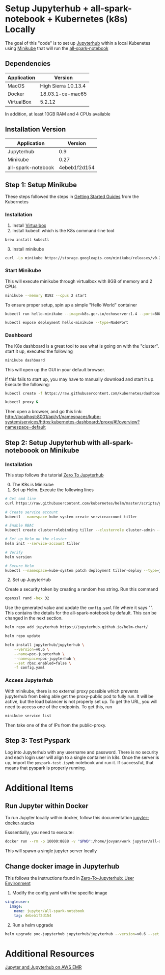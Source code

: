 # Setup Jupyterhub + all-spark-notebook + Kubernetes (k8s) Locally

The goal of this "code" is to set up [Jupyterhub](https://github.com/jupyterhub/jupyterhub) within a local Kubenetes using [Minikube](https://kubernetes.io/docs/getting-started-guides/minikube/) that will run the [all-spark-notebook]( https://github.com/jupyter/docker-stacks/tree/master/all-spark-notebook)

## Dependencies

| Application | Version |
| --- | --- |
| MacOS | High Sierra 10.13.4 |
| Docker | 18.03.1-ce-mac65 |
| VirtualBox | 5.2.12 |

In addition, at least 10GB RAM and 4 CPUs available

## Installation Version

| Application | Version |
| --- | --- |
| Jupyterhub | 0.9|
| Minikube | 0.27 |
| all-spark-notebook | 4ebeb1f2d154 |

## Step 1: Setup Minikube

These steps followed the steps in [Getting Started Guides](https://kubernetes.io/docs/getting-started-guides/minikube/) from the Kubernetes

### Installation

1. Install [Virtualbox](https://www.virtualbox.org/)
2. Install kubectl which is the K8s command-line tool

``` bash
brew install kubectl
```

3. Install minikube 

``` bash
curl -Lo minikube https://storage.googleapis.com/minikube/releases/v0.27.0/minikube-darwin-amd64 && chmod +x minikube && sudo mv minikube /usr/local/bin/
```

### Start Minikube

This will execute minikube through virtualbox with 8GB of memory and 2 CPUs

```bash
minikube --memory 8192 --cpus 2 start
```

To ensure proper setup, spin up a simple "Hello World" container

```bash
kubectl run hello-minikube --image=k8s.gcr.io/echoserver:1.4 --port=8080

kubectl expose deployment hello-minikube --type=NodePort
```

### Dashboard
The K8s dashboard is a great tool to see what is going on with the "cluster". start it up, executed the following

```bash
minikube dashboard
```

This will open up the GUI in your default browser.

If this fails to start up, you may have to manually download and start it up. Execute the following:

```bash
kubectl create -f https://raw.githubusercontent.com/kubernetes/dashboard/master/src/deploy/recommended/kubernetes-dashboard.yaml

kubectl proxy &
```

Then open a browser, and go this link: <http://localhost:8001/api/v1/namespaces/kube-system/services/https:kubernetes-dashboard:/proxy/#!/overview?namespace=default>

## Step 2: Setup Jupyterhub with all-spark-noteboook on Minikube

### Installation

This step follows the tutorial [Zero To Jupyterhub](http://zero-to-jupyterhub.readthedocs.io/en/latest/index.html)

0. The K8s is Minikube
1. Set up Helm. Execute the following lines

```bash
# Get cmd line
curl https://raw.githubusercontent.com/kubernetes/helm/master/scripts/get | bash

# Create service account
kubectl --namespace kube-system create serviceaccount tiller

# Enable RBAC
kubectl create clusterrolebinding tiller --clusterrole cluster-admin --serviceaccount=kube-system:tiller

# Set up Helm on the cluster
helm init --service-account tiller

# Verify
helm version

# Secure Helm
kubectl --namespace=kube-system patch deployment tiller-deploy --type=json --patch='[{"op": "add", "path": "/spec/template/spec/containers/0/command", "value": ["/tiller", "--listen=localhost:44134"]}]'
```

2. Set up JupyterHub

Create a security token by creating a random hex string. Run this command

```bash
openssl rand -hex 32
```

Use the generated value and update the ```config.yaml``` file where it says "<PUT-SECURITY-TOKEN-HERE>". This contains the details for the all-spark-notebook by default. This can be changed in the next section.

```bash
helm repo add jupyterhub https://jupyterhub.github.io/helm-chart/

helm repo update

helm install jupyterhub/jupyterhub \
    --version=v0.6 \
    --name=poc-jupyterhub \
    --namespace=poc-jupyterhub \
    --set rbac.enabled=false \
    -f config.yaml
```

### Access Jupyterhub

With minikube, there is no external proxy possible which prevents jupyterhub from being able get the proxy-public pod to fully run. It will be active, but the load balancer is not properly set up. To get the URL, you will need to access one of the endpoints. To get this, run 
```bash
minikube service list
```
Then take one of the of IPs from the public-proxy.


## Step 3: Test Pyspark

Log into Jupyterhub with any username and password. There is no security and each login user will align to a single container in k8s. Once the server is up, import the ```pyspark-test.ipynb``` notebook and run it. If successful, that means that pyspark is properly running.

# Additional Items

## Run Jupyter within Docker

To run Jupyter locally within docker, follow this documentation [jupyter-docker-stacks](http://jupyter-docker-stacks.readthedocs.io/en/latest/)

Esssentially, you need to execute:
```bash
docker run --rm -p 10000:8888 -v "$PWD":/home/jovyan/work jupyter/all-spark-notebook
```

This will spawn a single jupyter server locally

## Change docker image in Jupyterhub

This follows the instructions found in [Zero-To-Jupyterhub: User Environment](http://zero-to-jupyterhub.readthedocs.io/en/latest/user-environment.html)

1. Modify the config.yaml with the specific image

```yaml
singleuser:
  image:
    name: jupyter/all-spark-notebook
    tag: 4ebeb1f2d154
```

2. Run a helm upgrade 

```bash 
helm upgrade poc-jupyterhub jupyterhub/jupyterhub --version=v0.6 --set rbac.enabled=false -f config.yaml
```

# Additional Resources

[Jupyter and Jupyterhub on AWS EMR](https://aws.amazon.com/blogs/big-data/running-jupyter-notebook-and-jupyterhub-on-amazon-emr/)
